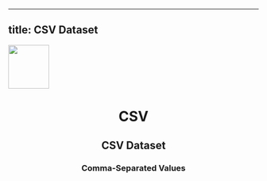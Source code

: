 
  ---
  title: CSV Dataset
  ---

<img class="dataset_icon" class="mx-auto d-block mb-4" width="82" height="88" src="https://chart.askdata.com/datasets/icons/csv.png" alt="">
<h1 class="dataset_title" style="text-align: center;">CSV</h1>
<h2 class="dataset_subtitle" style="text-align: center;">CSV Dataset</h2> 
<h3 class="dataset_description" style="text-align: center;">Comma-Separated Values</h3> 

  